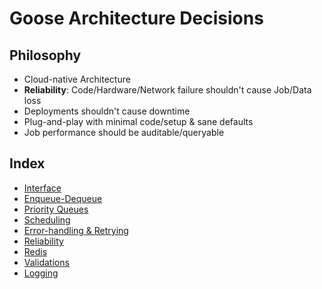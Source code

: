 Goose Architecture Decisions
==========

Philosophy
----------
- Cloud-native Architecture
- **Reliability**: Code/Hardware/Network failure shouldn't cause Job/Data loss
- Deployments shouldn't cause downtime
- Plug-and-play with minimal code/setup & sane defaults
- Job performance should be auditable/queryable

Index
----------

- [Interface](https://github.com/nilenso/goose/tree/main/-architecture-decisions/pages/interface.md)
- [Enqueue-Dequeue](https://github.com/nilenso/goose/tree/main/-architecture-decisions/pages/enqueue-dequeue.md)
- [Priority Queues](https://github.com/nilenso/goose/tree/main/-architecture-decisions/pages/priority-queues.md)
- [Scheduling](https://github.com/nilenso/goose/tree/main/-architecture-decisions/pages/scheduling.md)
- [Error-handling & Retrying](https://github.com/nilenso/goose/tree/main/-architecture-decisions/pages/error-handling.md)
- [Reliability](https://github.com/nilenso/goose/tree/main/-architecture-decisions/pages/reliability.md)
- [Redis](https://github.com/nilenso/goose/tree/main/-architecture-decisions/pages/redis.md)
- [Validations](https://github.com/nilenso/goose/tree/main/-architecture-decisions/pages/validations.md)
- [Logging](https://github.com/nilenso/goose/tree/main/-architecture-decisions/pages/logging.md)

